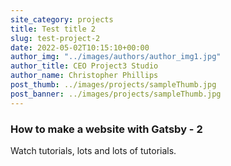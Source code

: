 ```yaml
---
site_category: projects
title: Test title 2
slug: test-project-2
date: 2022-05-02T10:15:10+00:00
author_img: "../images/authors/author_img1.jpg"
author_title: CEO Project3 Studio
author_name: Christopher Phillips
post_thumb: ../images/projects/sampleThumb.jpg
post_banner: ../images/projects/sampleThumb.jpg
---
```


### How to make a website with Gatsby - 2

Watch tutorials, lots and lots of tutorials.
